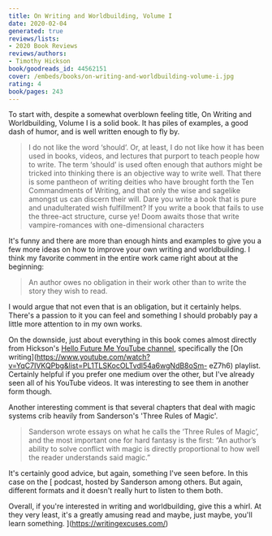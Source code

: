 ```yaml
---
title: On Writing and Worldbuilding, Volume I
date: 2020-02-04
generated: true
reviews/lists:
- 2020 Book Reviews
reviews/authors:
- Timothy Hickson
book/goodreads_id: 44562151
cover: /embeds/books/on-writing-and-worldbuilding-volume-i.jpg
rating: 4
book/pages: 243
---
```

To start with, despite a somewhat overblown feeling title, On Writing and Worldbuilding, Volume I is a solid book. It has piles of examples, a good dash of humor, and is well written enough to fly by.  

> I do not like the word ‘should’. Or, at least, I do not like how it has been used in books, videos, and lectures that purport to teach people how to write. The term ‘should’ is used often enough that authors might be tricked into thinking there is an objective way to write well. That there is some pantheon of writing deities who have brought forth the Ten Commandments of Writing, and that only the wise and sagelike amongst us can discern their will. Dare you write a book that is pure and unadulterated wish fulfillment? If you write a book that fails to use the three-act structure, curse ye! Doom awaits those that write vampire-romances with one-dimensional characters

<!--more-->

It's funny and there are more than enough hints and examples to give you a few more ideas on how to improve your own writing and worldbuilding. I think my favorite comment in the entire work came right about at the beginning:  

> An author owes no obligation in their work other than to write the story they wish to read.

I would argue that not even that is an obligation, but it certainly helps. There's a passion to it you can feel and something I should probably pay a little more attention to in my own works.  

On the downside, just about everything in this book comes almost directly from Hickson's [Hello Future Me YouTube channel](https://www.youtube.com/channel/UCFQMO-YL87u-6Rt8hIVsRjA), specifically the [On writing](https://www.youtube.com/watch?v=YqC7IVKQPbg&list=PL1TLSKocOLTvdl54a6wgNdB8oSm- eZ7h6) playlist. Certainly helpful if you prefer one medium over the other, but I've already seen all of his YouTube videos. It was interesting to see them in another form though.  

Another interesting comment is that several chapters that deal with magic systems crib heavily from Sanderson's 'Three Rules of Magic'.  

> Sanderson wrote essays on what he calls the ‘Three Rules of Magic’, and the most important one for hard fantasy is the first: “An author’s ability to solve conflict with magic is directly proportional to how well the reader understands said magic.”

It's certainly good advice, but again, something I've seen before. In this case on the [ podcast, hosted by Sanderson among others. But again, different formats and it doesn't really hurt to listen to them both.  

Overall, if you're interested in writing and worldbuilding, give this a whirl. At they very least, it's a greatly amusing read and maybe, just maybe, you'll learn something. ](https://writingexcuses.com/)